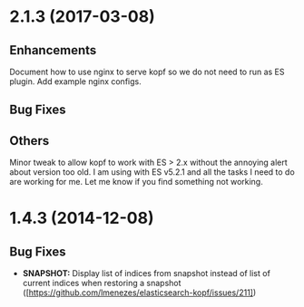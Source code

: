 <a name="2.1.3"></a>
# 2.1.3 (2017-03-08)

## Enhancements

Document how to use nginx to serve kopf so we do not need to run as ES plugin.  Add example nginx
configs.

## Bug Fixes

## Others

Minor tweak to allow kopf to work with ES > 2.x without the annoying alert about version too old.
I am using with ES v5.2.1 and all the tasks I need to do are working for me.  Let me know if you
find something not working.


<a name="1.4.3"></a>
# 1.4.3 (2014-12-08)


## Bug Fixes

- **SNAPSHOT:** Display list of indices from snapshot instead of list of current indices when restoring a snapshot
  ([https://github.com/lmenezes/elasticsearch-kopf/issues/211])
